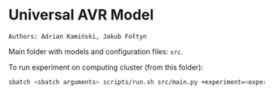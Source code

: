 # Universal AVR Model
`Authors: Adrian Kamiński, Jakub Fołtyn`

Main folder with models and configuration files: `src`.

To run experiment on computing cluster (from this folder):

```bash
sbatch <sbatch arguments> scripts/run.sh src/main.py +experiment=<experiment_name>
```
